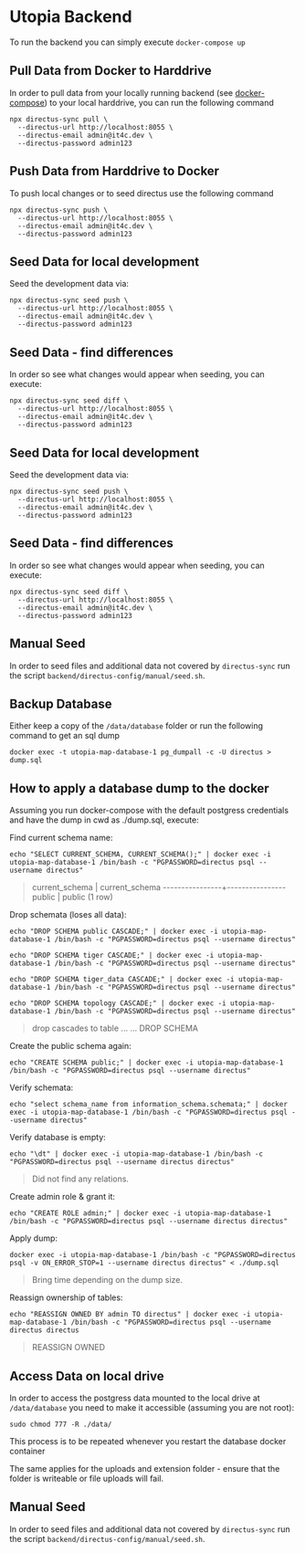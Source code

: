 # Utopia Backend

To run the backend you can simply execute
`docker-compose up`

## Pull Data from Docker to Harddrive
In order to pull data from your locally running backend (see [docker-compose](../app/docker-compose.yml)) to your local harddrive, you can run the following command


```
npx directus-sync pull \
  --directus-url http://localhost:8055 \
  --directus-email admin@it4c.dev \
  --directus-password admin123
```

## Push Data from Harddrive to Docker
To push local changes or to seed directus use the following command
```
npx directus-sync push \
  --directus-url http://localhost:8055 \
  --directus-email admin@it4c.dev \
  --directus-password admin123
```

## Seed Data for local development
Seed the development data via:
```
npx directus-sync seed push \
  --directus-url http://localhost:8055 \
  --directus-email admin@it4c.dev \
  --directus-password admin123
```

## Seed Data - find differences
In order so see what changes would appear when seeding, you can execute:
```
npx directus-sync seed diff \
  --directus-url http://localhost:8055 \
  --directus-email admin@it4c.dev \
  --directus-password admin123
```

## Seed Data for local development
Seed the development data via:
```
npx directus-sync seed push \
  --directus-url http://localhost:8055 \
  --directus-email admin@it4c.dev \
  --directus-password admin123
```

## Seed Data - find differences
In order so see what changes would appear when seeding, you can execute:
```
npx directus-sync seed diff \
  --directus-url http://localhost:8055 \
  --directus-email admin@it4c.dev \
  --directus-password admin123
```

## Manual Seed

In order to seed files and additional data not covered by `directus-sync` run the script `backend/directus-config/manual/seed.sh`.

## Backup Database
Either keep a copy of the `/data/database` folder or run the following command to get an sql dump

```
docker exec -t utopia-map-database-1 pg_dumpall -c -U directus > dump.sql
```

## How to apply a database dump to the docker

Assuming you run docker-compose with the default postgress credentials and have the dump in cwd as ./dump.sql, execute:

Find current schema name:
```
echo "SELECT CURRENT_SCHEMA, CURRENT_SCHEMA();" | docker exec -i utopia-map-database-1 /bin/bash -c "PGPASSWORD=directus psql --username directus"
``` 
> current_schema | current_schema 
> ----------------+----------------
> public         | public
> (1 row)

Drop schemata (loses all data):
```
echo "DROP SCHEMA public CASCADE;" | docker exec -i utopia-map-database-1 /bin/bash -c "PGPASSWORD=directus psql --username directus"

echo "DROP SCHEMA tiger CASCADE;" | docker exec -i utopia-map-database-1 /bin/bash -c "PGPASSWORD=directus psql --username directus"

echo "DROP SCHEMA tiger_data CASCADE;" | docker exec -i utopia-map-database-1 /bin/bash -c "PGPASSWORD=directus psql --username directus"

echo "DROP SCHEMA topology CASCADE;" | docker exec -i utopia-map-database-1 /bin/bash -c "PGPASSWORD=directus psql --username directus"
``` 
> drop cascades to table ...
> ...
> DROP SCHEMA

Create the public schema again:
```
echo "CREATE SCHEMA public;" | docker exec -i utopia-map-database-1 /bin/bash -c "PGPASSWORD=directus psql --username directus"
```

Verify schemata:
```
echo "select schema_name from information_schema.schemata;" | docker exec -i utopia-map-database-1 /bin/bash -c "PGPASSWORD=directus psql --username directus"
```

Verify database is empty:
```
echo "\dt" | docker exec -i utopia-map-database-1 /bin/bash -c "PGPASSWORD=directus psql --username directus directus"
```
> Did not find any relations.

Create admin role & grant it:
```
echo "CREATE ROLE admin;" | docker exec -i utopia-map-database-1 /bin/bash -c "PGPASSWORD=directus psql --username directus directus"
```

Apply dump:
```
docker exec -i utopia-map-database-1 /bin/bash -c "PGPASSWORD=directus psql -v ON_ERROR_STOP=1 --username directus directus" < ./dump.sql
```
> Bring time depending on the dump size.

Reassign ownership of tables:
```
echo "REASSIGN OWNED BY admin TO directus" | docker exec -i utopia-map-database-1 /bin/bash -c "PGPASSWORD=directus psql --username directus directus
```
> REASSIGN OWNED

## Access Data on local drive

In order to access the postgress data mounted to the local drive at `/data/database` you need to make it accessible (assuming you are not root):
```
sudo chmod 777 -R ./data/
```

This process is to be repeated whenever you restart the database docker container

The same applies for the uploads and extension folder - ensure that the folder is writeable or file uploads will fail.

## Manual Seed

In order to seed files and additional data not covered by `directus-sync` run the script `backend/directus-config/manual/seed.sh`.